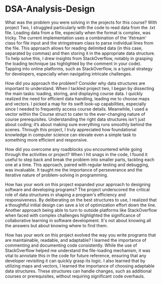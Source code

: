 # DSA-Analysis-Design

What was the problem you were solving in the projects for this course? With project Two, I struggled particularly with the code to read data from the .txt file. Loading data from a file, especially when the format is complex, was tricky. The current implementation uses a combination of the 'ifstream' class for file input and the stringstream class to parse individual lines from the file. This approach allows for reading delimited data (in this case, separated by commas) and then storing it in the appropriate data structure. To help solve this, I drew insights from StackOverflow, notably in grasping the loading technique (as highlighted by the comment in your code). Tapping into online platforms, such as StackOverflow, is a typical strategy for developers, especially when navigating intricate challenges.

How did you approach the problem? Consider why data structures are important to understand. When I tackled project two, I began by dissecting the main tasks: loading, storing, and displaying course data. I quickly realized the need for efficient data handling, leading me to choose maps and vectors. I picked a map for its swift look-up capabilities, especially since I needed to frequently access course details. Meanwhile, I used a vector within the Course struct to cater to the ever-changing nature of course prerequisites.
Understanding the right data structures isn't just about coding; it’s about making sure everything runs smoothly behind the scenes. Through this project, I truly appreciated how foundational knowledge in computer science can elevate even a simple task to something more efficient and responsive.

How did you overcome any roadblocks you encountered while going through the activities or project? When I hit snags in the code, I found it useful to step back and break the problem into smaller parts, tackling each one at a time. This approach, paired with regular testing and debugging, was invaluable. It taught me the importance of perseverance and the iterative nature of problem-solving in programming.

How has your work on this project expanded your approach to designing software and developing programs? The project underscored the critical role of data structures in shaping a program's efficiency and responsiveness. By deliberating on the best structures to use, I realized that a thoughtful initial design can save a lot of optimization effort down the line. Another approach being able to turn to outside platforms like StackOverflow when faced with complex challenges highlighted the significance of collaborative learning in software development. It's not about knowing all the answers but about knowing where to find them.

How has your work on this project evolved the way you write programs that are maintainable, readable, and adaptable? I learned the importance of commenting and documenting code consistently. While the use of StackOverflow helped me understand the file-loading mechanism, it was vital to annotate this in the code for future reference, ensuring that any developer revisiting it can quickly grasp its logic. I also learned that by utilizing maps and vectors, I learned the importance of choosing adaptable data structures. These structures can handle changes, such as additional courses or prerequisites, without requiring significant code overhauls.
